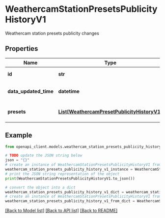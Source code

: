 # WeathercamStationPresetsPublicityHistoryV1

Weathercam station presets publicity changes

## Properties

Name | Type | Description | Notes
------------ | ------------- | ------------- | -------------
**id** | **str** | Id of the road station | 
**data_updated_time** | **datetime** | Time when data was last updated | [optional] 
**presets** | [**List[WeathercamPresetPublicityHistoryV1]**](WeathercamPresetPublicityHistoryV1.md) | Id of the weathercam station | 

## Example

```python
from openapi_client.models.weathercam_station_presets_publicity_history_v1 import WeathercamStationPresetsPublicityHistoryV1

# TODO update the JSON string below
json = "{}"
# create an instance of WeathercamStationPresetsPublicityHistoryV1 from a JSON string
weathercam_station_presets_publicity_history_v1_instance = WeathercamStationPresetsPublicityHistoryV1.from_json(json)
# print the JSON string representation of the object
print(WeathercamStationPresetsPublicityHistoryV1.to_json())

# convert the object into a dict
weathercam_station_presets_publicity_history_v1_dict = weathercam_station_presets_publicity_history_v1_instance.to_dict()
# create an instance of WeathercamStationPresetsPublicityHistoryV1 from a dict
weathercam_station_presets_publicity_history_v1_from_dict = WeathercamStationPresetsPublicityHistoryV1.from_dict(weathercam_station_presets_publicity_history_v1_dict)
```
[[Back to Model list]](../README.md#documentation-for-models) [[Back to API list]](../README.md#documentation-for-api-endpoints) [[Back to README]](../README.md)


